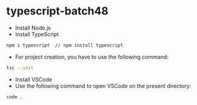 # typescript-batch48

- Install Node.js
- Install TypeScript
```bash
npm i typescript  // npm install typescript
```
- For project creation, you have to use the following command:
```bash
tsc --init
```
- Install VSCode
- Use the following command to open VSCode on the present directory:
```bash
code .
```
